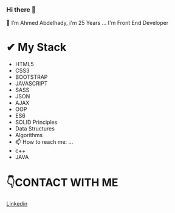 ### Hi there 👋


🔭 I’m Ahmed Abdelhady, i'm 25 Years  ...
   I'm Front End Developer

# **✔ My Stack**
- HTML5
- CSS3
- BOOTSTRAP
- JAVASCRIPT
- SASS
- JSON
- AJAX
- OOP
- ES6
- SOLID  Principles
- Data Structures
- Algorithms
- 📫 How to reach me: ...
- c++ 
- JAVA
# 👇**CONTACT WITH ME**
[Linkedin](https://www.linkedin.com/in/ahmedabdelhady92/)

